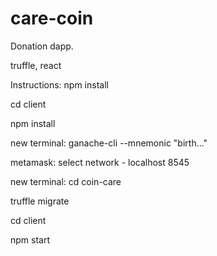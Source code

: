 # care-coin
Donation dapp. 

truffle, react


Instructions:
npm install

cd client

npm install

new terminal: 
ganache-cli --mnemonic "birth..."

metamask: 
select network - localhost 8545

new terminal: 
cd coin-care

truffle migrate

cd client

npm start



